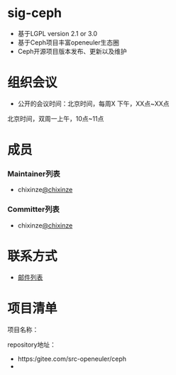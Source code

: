 
# sig-ceph

- 基于LGPL version 2.1 or 3.0
- 基于Ceph项目丰富openeuler生态圈
- Ceph开源项目版本发布、更新以及维护



# 组织会议

- 公开的会议时间：北京时间，每周X 下午，XX点~XX点

北京时间，双周一上午，10点~11点


# 成员


### Maintainer列表

- chixinze[@chixinze](https://gitee.com/chixinze)



### Committer列表

- chixinze[@chixinze](https://gitee.com/chixinze)



# 联系方式


- [邮件列表](sig-ceph@openeuler.org)





# 项目清单


项目名称：

repository地址：

- https:/gitee.com/src-openeuler/ceph
- 
